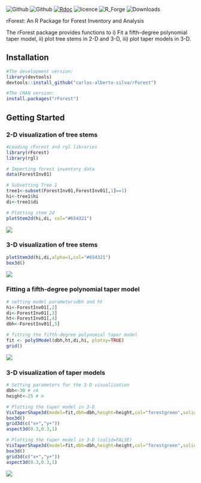 ![Github](https://img.shields.io/badge/CRAN-0.0.1-green.svg)
![Github](https://img.shields.io/badge/Github-0.0.1-green.svg)
[![Rdoc](http://www.rdocumentation.org/badges/version/rForest)](http://www.rdocumentation.org/packages/rForest)
![licence](https://img.shields.io/badge/Licence-GPL--3-blue.svg) 
![R_Forge](https://img.shields.io/badge/R_Forge-0.0.1-green.svg) 
![Downloads](https://cranlogs.r-pkg.org/badges/grand-total/rForest)

rForest: An R Package for Forest Inventory and Analysis 

The rForest package provides functions to i) Fit a fifth-degree polynomial taper model, ii) plot tree stems in 2-D and 3-D, iii) plot taper models in 3-D.

## Installation
```r
#The development version:
library(devtools)
devtools::install_github("carlos-alberto-silva/rForest")

#The CRAN version:
install.packages("rForest")
```    

## Getting Started

### 2-D visualization of tree stems
```r
#Loading rForest and rgl libraries
library(rForest)
library(rgl)

# Importing forest inventory data
data(ForestInv01) 

# Subsetting Tree 1
tree1<-subset(ForestInv01,ForestInv01[,1]==1)
hi<-tree1$hi
di<-tree1$di

# Plotting stem 2d
plotStem2d(hi,di, col="#654321")
```
![](https://github.com/carlos-alberto-silva/ForestGapR/blob/master/readme/Fig_1.png)


### 3-D visualization of tree stems
```r
plotStem3d(hi,di,alpha=1,col="#654321")
box3d()
```
![](https://github.com/carlos-alberto-silva/ForestGapR/blob/master/readme/Fig_2.png)

### Fitting a fifth-degree polynomial taper model
```r
# setting model parametersdbh and ht
hi<-ForestInv01[,2]
di<-ForestInv01[,3]
ht<-ForestInv01[,4]
dbh<-ForestInv01[,5]

# fitting the fifth-degree polynomial taper model
fit <- poly5Model(dbh,ht,di,hi, plotxy=TRUE)
grid()
```
![](https://github.com/carlos-alberto-silva/ForestGapR/blob/master/readme/Fig_3.png)

### 3-D visualization of taper models
```r
# Setting parameters for the 3-D visualization
dbh<-30 # cm
height<-25 # m

# Plotting the taper model in 3-D
VisTaperShape3d(model=fit,dbh=dbh,height=height,col="forestgreen",solid=TRUE)
box3d()
grid3d(c("x+","y+"))
aspect3d(0.3,0.3,1)

# Plotting the taper model in 3-D (solid=FALSE)
VisTaperShape3d(model=fit,dbh=dbh,height=height,col="forestgreen",solid=FALSE)
box3d()
grid3d(c("x+","y+"))
aspect3d(0.3,0.3,1)
```
![](https://github.com/carlos-alberto-silva/ForestGapR/blob/master/readme/Fig_4.png)
